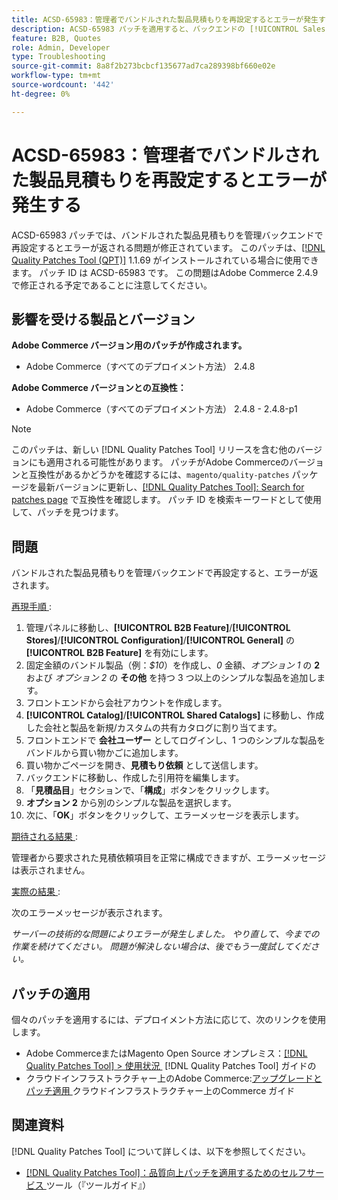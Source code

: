 ```yaml
---
title: ACSD-65983：管理者でバンドルされた製品見積もりを再設定するとエラーが発生する
description: ACSD-65983 パッチを適用すると、バックエンドの [!UICONTROL Sales] > [!UICONTROL Quotes] > [!UICONTROL Edit] 画面でバンドル製品を設定しようとするとエラーが表示されるAdobe Commerceの問題を修正できます。
feature: B2B, Quotes
role: Admin, Developer
type: Troubleshooting
source-git-commit: 8a8f2b273bcbcf135677ad7ca289398bf660e02e
workflow-type: tm+mt
source-wordcount: '442'
ht-degree: 0%

---
```



# ACSD-65983：管理者でバンドルされた製品見積もりを再設定するとエラーが発生する

ACSD-65983 パッチでは、バンドルされた製品見積もりを管理バックエンドで再設定するとエラーが返される問題が修正されています。 このパッチは、[[!DNL Quality Patches Tool (QPT)]](/help/tools/quality-patches-tool/quality-patches-tool-to-self-serve-quality-patches.md) 1.1.69 がインストールされている場合に使用できます。 パッチ ID は ACSD-65983 です。 この問題はAdobe Commerce 2.4.9 で修正される予定であることに注意してください。

## 影響を受ける製品とバージョン

**Adobe Commerce バージョン用のパッチが作成されます。**

* Adobe Commerce（すべてのデプロイメント方法） 2.4.8

**Adobe Commerce バージョンとの互換性：**

* Adobe Commerce（すべてのデプロイメント方法） 2.4.8 - 2.4.8-p1

>[!NOTE]
>
>このパッチは、新しい [!DNL Quality Patches Tool] リリースを含む他のバージョンにも適用される可能性があります。 パッチがAdobe Commerceのバージョンと互換性があるかどうかを確認するには、`magento/quality-patches` パッケージを最新バージョンに更新し、[[!DNL Quality Patches Tool]: Search for patches page](https://experienceleague.adobe.com/tools/commerce-quality-patches/index.html?lang=ja) で互換性を確認します。 パッチ ID を検索キーワードとして使用して、パッチを見つけます。

## 問題

バンドルされた製品見積もりを管理バックエンドで再設定すると、エラーが返されます。

<u> 再現手順 </u>:

1. 管理パネルに移動し、**[!UICONTROL B2B Feature]**/**[!UICONTROL Stores]**/**[!UICONTROL Configuration]**/**[!UICONTROL General]** の **[!UICONTROL B2B Feature]** を有効にします。
1. 固定金額のバンドル製品（例：*$10*）を作成し、*0* 金額、*オプション 1* の **2** および *オプション 2* の **その他** を持つ 3 つ以上のシンプルな製品を追加します。
1. フロントエンドから会社アカウントを作成します。
1. **[!UICONTROL Catalog]**/**[!UICONTROL Shared Catalogs]** に移動し、作成した会社と製品を新規/カスタムの共有カタログに割り当てます。
1. フロントエンドで **会社ユーザー** としてログインし、1 つのシンプルな製品をバンドルから買い物かごに追加します。
1. 買い物かごページを開き、**見積もり依頼** として送信します。
1. バックエンドに移動し、作成した引用符を編集します。
1. 「**見積品目**」セクションで、「**構成**」ボタンをクリックします。
1. **オプション 2** から別のシンプルな製品を選択します。
1. 次に、「**OK**」ボタンをクリックして、エラーメッセージを表示します。

<u> 期待される結果 </u>:

管理者から要求された見積依頼項目を正常に構成できますが、エラーメッセージは表示されません。

<u> 実際の結果 </u>:

次のエラーメッセージが表示されます。

*サーバーの技術的な問題によりエラーが発生しました。 やり直して、今までの作業を続けてください。 問題が解決しない場合は、後でもう一度試してください。*

## パッチの適用

個々のパッチを適用するには、デプロイメント方法に応じて、次のリンクを使用します。

* Adobe CommerceまたはMagento Open Source オンプレミス：[[!DNL Quality Patches Tool] > 使用状況 &#x200B;](/help/tools/quality-patches-tool/usage.md) [!DNL Quality Patches Tool] ガイドの
* クラウドインフラストラクチャー上のAdobe Commerce:[&#x200B; アップグレードとパッチ適用 &#x200B;](https://experienceleague.adobe.com/docs/commerce-cloud-service/user-guide/develop/upgrade/apply-patches.html?lang=ja) クラウドインフラストラクチャー上のCommerce ガイド

## 関連資料

[!DNL Quality Patches Tool] について詳しくは、以下を参照してください。

* [[!DNL Quality Patches Tool]：品質向上パッチを適用するためのセルフサービス &#x200B;](/help/tools/quality-patches-tool/quality-patches-tool-to-self-serve-quality-patches.md) ツール（『ツールガイド』）

